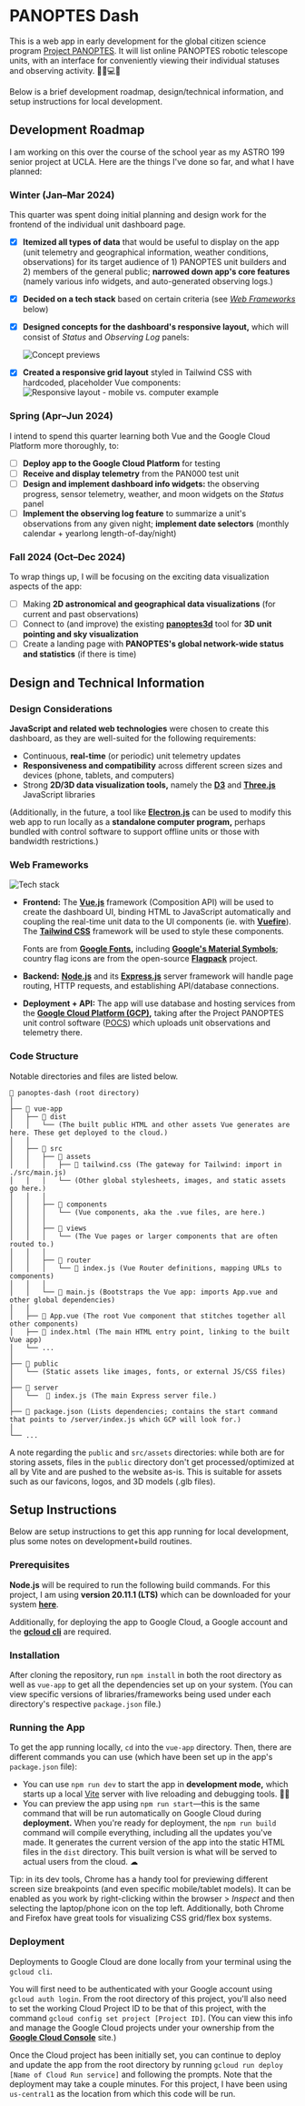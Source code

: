 # PANOPTES Dash

This is a web app in early development for the global citizen science program [Project PANOPTES](https://www.projectpanoptes.org/). It will list online PANOPTES robotic telescope units, with an interface for conveniently viewing their individual statuses and observing activity. 🔭🌐💻📱

Below is a brief development roadmap, design/technical information, and setup instructions for local development.

## Development Roadmap

I am working on this over the course of the school year as my ASTRO 199 senior project at UCLA. Here are the things I've done so far, and what I have planned:

### Winter (Jan–Mar 2024)

This quarter was spent doing initial planning and design work for the frontend of the individual unit dashboard page.

- [x] **Itemized all types of data** that would be useful to display on the app (unit telemetry and geographical information, weather conditions, observations) for its target audience of 1) PANOPTES unit builders and 2) members of the general public; **narrowed down app's core features** (namely various info widgets, and auto-generated observing logs.)

- [x] **Decided on a tech stack** based on certain criteria (see [*Web Frameworks*](#Web-Frameworks) below)

- [x] **Designed concepts for the dashboard's responsive layout,** which will consist of *Status* and *Observing Log* panels:

  ![Concept previews](docs/images/concept_previews.png)

- [x] **Created a responsive grid layout** styled in Tailwind CSS with hardcoded, placeholder Vue components:
  ![Responsive layout - mobile vs. computer example](docs/images/responsive_layout.png)

### Spring (Apr–Jun 2024)

I intend to spend this quarter learning both Vue and the Google Cloud Platform more thoroughly, to:

- [ ] **Deploy app to the Google Cloud Platform** for testing
- [ ] **Receive and display telemetry** from the PAN000 test unit
- [ ] **Design and implement dashboard info widgets:** the observing progress, sensor telemetry, weather, and moon widgets on the *Status* panel
- [ ] **Implement the observing log feature** to summarize a unit's observations from any given night; **implement date selectors** (monthly calendar + yearlong length-of-day/night)

### Fall 2024 (Oct–Dec 2024)

To wrap things up, I will be focusing on the exciting data visualization aspects of the app:

- [ ] Making **2D astronomical and geographical data visualizations** (for current and past observations)
- [ ] Connect to (and improve) the existing [**panoptes3d**](https://github.com/sarumanplaysguitar/panoptes3D) tool for **3D unit pointing and sky visualization**
- [ ] Create a landing page with **PANOPTES's global network-wide status and statistics** (if there is time)

## Design and Technical Information

### Design Considerations

**JavaScript and related web technologies** were chosen to create this dashboard, as they are well-suited for the following requirements:

- Continuous, **real-time** (or periodic) unit telemetry updates
- **Responsiveness and compatibility** across different screen sizes and devices (phone, tablets, and computers)
- Strong **2D/3D data visualization tools,** namely the **[D3](https://d3js.org/)** and **[Three.js](https://threejs.org/)** JavaScript libraries

(Additionally, in the future, a tool like **[Electron.js](https://www.electronjs.org/)** can be used to modify this web app to run locally as a **standalone computer program,** perhaps bundled with control software to support offline units or those with bandwidth restrictions.)

### Web Frameworks

![Tech stack](docs/images/tech_stack.png)

- **Frontend:** The **[Vue.js](https://vuejs.org/)** framework (Composition API) will be used to create the dashboard UI, binding HTML to JavaScript automatically and coupling the real-time unit data to the UI components (ie. with **[Vuefire](https://vuefire.vuejs.org/)**). The [**Tailwind CSS**](https://tailwindcss.com/) framework will be used to style these components.

  Fonts are from **[Google Fonts](https://fonts.google.com/),** including **[Google's Material Symbols](https://fonts.google.com/icons)**; country flag icons are from the open-source **[Flagpack](https://flagpack.xyz/)** project.

- **Backend:** **[Node.js](https://nodejs.org/en)** and its **[Express.js](https://expressjs.com/)** server framework will handle page routing, HTTP requests, and establishing API/database connections.

- **Deployment + API:** The app will use database and hosting services from the **[Google Cloud Platform (GCP)](https://cloud.google.com/?hl=en),** taking after the Project PANOPTES unit control software ([POCS](https://github.com/panoptes/POCS)) which uploads unit observations and telemetry there.

### Code Structure

Notable directories and files are listed below.

```
📂 panoptes-dash (root directory)
│
├── 📂 vue-app
│   ├── 📂 dist
│   │   └── (The built public HTML and other assets Vue generates are here. These get deployed to the cloud.)
│   │
│   ├── 📂 src
│   │   ├── 📂 assets
│   │   │   ├── 📄 tailwind.css (The gateway for Tailwind: import in ./src/main.js)
│   │   │   └── (Other global stylesheets, images, and static assets go here.)
│   │   │
│   │   ├── 📂 components
│   │   │   └── (Vue components, aka the .vue files, are here.)
│   │   │
│   │   ├── 📂 views
│   │   │   └── (The Vue pages or larger components that are often routed to.)
│   │   │
│   │   ├── 📂 router
│   │   │   └── 📄 index.js (Vue Router definitions, mapping URLs to components)
│   │   │
│   │   └── 📄 main.js (Bootstraps the Vue app: imports App.vue and other global dependencies)
│   │
│   ├── 📄 App.vue (The root Vue component that stitches together all other components)
│   ├── 📄 index.html (The main HTML entry point, linking to the built Vue app)
│   └── ...
│
├── 📂 public
│   └── (Static assets like images, fonts, or external JS/CSS files)
│
├── 📂 server
│   └──  📄 index.js (The main Express server file.)
│
├── 📄 package.json (Lists dependencies; contains the start command that points to /server/index.js which GCP will look for.)
│
└── ...
```

A note regarding the `public` and `src/assets` directories: while both are for storing assets, files in the `public` directory don't get processed/optimized at all by Vite and are pushed to the website as-is. This is suitable for assets such as our favicons, logos, and 3D models (.glb files).

## Setup Instructions

Below are setup instructions to get this app running for local development, plus some notes on development+build routines.

### Prerequisites

**Node.js** will be required to run the following build commands. For this project, I am using **version 20.11.1 (LTS)** which can be downloaded for your system [**here**](https://nodejs.org/dist/v20.11.1/).

Additionally, for deploying the app to Google Cloud, a Google account and the **[gcloud cli](https://cloud.google.com/sdk/docs/install)** are required.

### Installation

After cloning the repository, run `npm install` in both the root directory as well as `vue-app` to get all the dependencies set up on your system. (You can view specific versions of libraries/frameworks being used under each directory's respective `package.json` file.)

### Running the App

To get the app running locally, `cd` into the `vue-app` directory. Then, there are different commands you can use (which have been set up in the app's `package.json` file):

- You can use `npm run dev` to start the app in **development mode,** which starts up a local [Vite](https://vitejs.dev/) server with live reloading and debugging tools. 👩‍💻
- You can preview the app using `npm run start`—this is the same command that will be run automatically on Google Cloud during **deployment.** When you're ready for deployment, the `npm run build` command will compile everything, including all the updates you've made. It generates the current version of the app into the static HTML files in the `dist` directory. This built version is what will be served to actual users from the cloud. ☁

Tip: in its dev tools, Chrome has a handy tool for previewing different screen size breakpoints (and even specific mobile/tablet models). It can be enabled as you work by right-clicking within the browser > *Inspect* and then selecting the laptop/phone icon on the top left. Additionally, both Chrome and Firefox have great tools for visualizing CSS grid/flex box systems.

### Deployment

Deployments to Google Cloud are done locally from your terminal using the `gcloud cli`. 

You will first need to be authenticated with your Google account using `gcloud auth login`. From the root directory of this project, you'll also need to set the working Cloud Project ID to be that of this project, with the command `gcloud config set project [Project ID]`. (You can view this info and manage the Google Cloud projects under your ownership from the **[Google Cloud Console](https://console.cloud.google.com/)** site.)

Once the Cloud project has been initially set, you can continue to deploy and update the app from the root directory by running `gcloud run deploy [Name of Cloud Run service]` and following the prompts. Note that the deployment may take a couple minutes. For this project, I have been using `us-central1` as the location from which this code will be run.